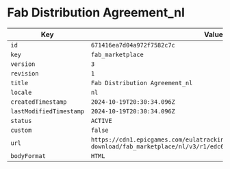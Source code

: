 # Fab Distribution Agreement_nl

| Key | Value |
| --- | ----- |
| `id` | `671416ea7d04a972f7582c7c` |
| `key` | `fab_marketplace` |
| `version` | `3` |
| `revision` | `1` |
| `title` | `Fab Distribution Agreement_nl` |
| `locale` | `nl` |
| `createdTimestamp` | `2024-10-19T20:30:34.096Z` |
| `lastModifiedTimestamp` | `2024-10-19T20:30:34.096Z` |
| `status` | `ACTIVE` |
| `custom` | `false` |
| `url` | `https://cdn1.epicgames.com/eulatracking-download/fab_marketplace/nl/v3/r1/edc689a06db6ab0cf473f37e915d27cf.pdf` |
| `bodyFormat` | `HTML` |
